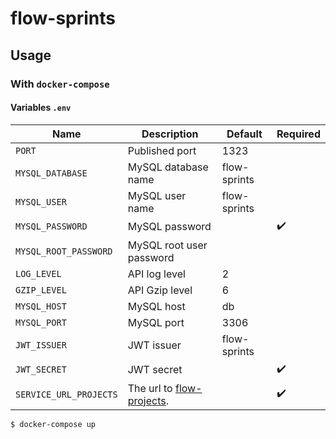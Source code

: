 # flow-sprints

## Usage

### With `docker-compose`

#### Variables `.env`

| Name                    | Description                                                              | Default       | Required           |
| ----------------------- | ------------------------------------------------------------------------ | ------------- | ------------------ |
| `PORT`                  | Published port                                                           | 1323          |                    |
| `MYSQL_DATABASE`        | MySQL database name                                                      | flow-sprints  |                    |
| `MYSQL_USER`            | MySQL user name                                                          | flow-sprints  |                    |
| `MYSQL_PASSWORD`        | MySQL password                                                           |               | :heavy_check_mark: |
| `MYSQL_ROOT_PASSWORD`   | MySQL root user password                                                 |               |                    |
| `LOG_LEVEL`             | API log level                                                            | 2             |                    |
| `GZIP_LEVEL`            | API Gzip level                                                           | 6             |                    |
| `MYSQL_HOST`            | MySQL host                                                               | db            |                    |
| `MYSQL_PORT`            | MySQL port                                                               | 3306          |                    |
| `JWT_ISSUER`            | JWT issuer                                                               | flow-sprints  |                    |
| `JWT_SECRET`            | JWT secret                                                               |               | :heavy_check_mark: |
| `SERVICE_URL_PROJECTS`  | The url to [flow-projects](https://gitlab.tingtt.jp/flow/flow-projects). |               | :heavy_check_mark: |

```bash
$ docker-compose up
```